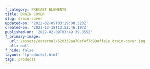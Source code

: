 ```yaml
---
f_category: PRECAST ELEMENTS
title: DRAIN COVER
slug: drain-cover
updated-on: '2022-02-09T03:19:08.323Z'
created-on: '2021-12-18T13:52:46.197Z'
published-on: '2022-02-09T03:49:39.355Z'
f_primary-image:
  url: /assets/external/620332aa70ef4f7d99affe1e_drain-cover.jpg
  alt: null
f_hide: false
layout: '[products].html'
tags: products
---
```



